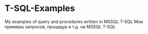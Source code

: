 # T-SQL-Examples

My examples of query and procedures written in MSSQL T-SQL
Мои примеры запросов, процедур и т.д. на MSSQL T-SQL
